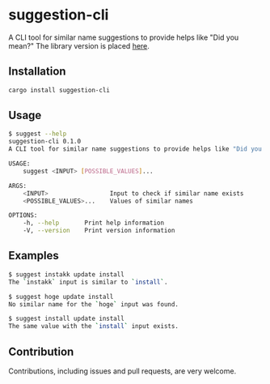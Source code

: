 # suggestion-cli

A CLI tool for similar name suggestions to provide helps like "Did you mean?"
The library version is placed [here](./suggestion).

## Installation

```bash
cargo install suggestion-cli
```

## Usage

```bash
$ suggest --help
suggestion-cli 0.1.0
A CLI tool for similar name suggestions to provide helps like "Did you mean?"

USAGE:
    suggest <INPUT> [POSSIBLE_VALUES]...

ARGS:
    <INPUT>                 Input to check if similar name exists
    <POSSIBLE_VALUES>...    Values of similar names

OPTIONS:
    -h, --help       Print help information
    -V, --version    Print version information
```

## Examples

```bash
$ suggest instakk update install
The `instakk` input is similar to `install`.

$ suggest hoge update install
No similar name for the `hoge` input was found.

$ suggest install update install
The same value with the `install` input exists.
```

## Contribution

Contributions, including issues and pull requests, are very welcome.
